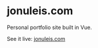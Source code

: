 # jonuleis.com

Personal portfolio site built in Vue.

See it live: [jonuleis.com](https://jonuleis.com)
